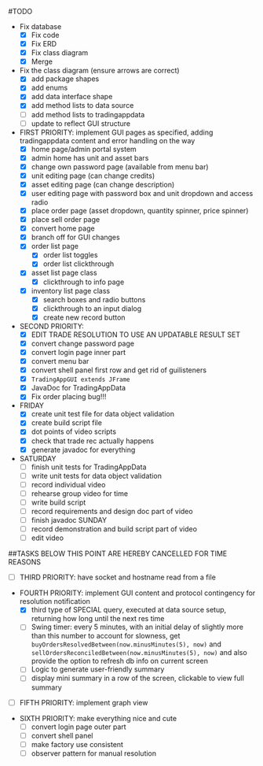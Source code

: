 #TODO
* Fix database
    - [x] Fix code
    - [x] Fix ERD
    - [x] Fix class diagram
    - [x] Merge
* Fix the class diagram (ensure arrows are correct)
    - [x] add package shapes
    - [x] add enums
    - [x] add data interface shape
    - [x] add method lists to data source
    - [ ] add method lists to tradingappdata
    - [ ] update to reflect GUI structure
* FIRST PRIORITY: implement GUI pages as specified, adding tradingappdata content and error handling on the way
    - [x] home page/admin portal system
    - [x] admin home has unit and asset bars
    - [x] change own password page (available from menu bar)
    - [x] unit editing page (can change credits)
    - [x] asset editing page (can change description)
    - [x] user editing page with password box and unit dropdown and access radio
    - [x] place order page (asset dropdown, quantity spinner, price spinner)
    - [x] place sell order page
    - [x] convert home page
    - [x] branch off for GUI changes
    - [x] order list page
        - [x] order list toggles
        - [x] order list clickthrough
    - [x] asset list page class
        - [x] clickthrough to info page
    - [x] inventory list page class
        - [x] search boxes and radio buttons
        - [x] clickthrough to an input dialog
        - [x] create new record button
* SECOND PRIORITY:
    - [x] EDIT TRADE RESOLUTION TO USE AN UPDATABLE RESULT SET
    - [x] convert change password page
    - [x] convert login page inner part
    - [x] convert menu bar
    - [x] convert shell panel first row and get rid of guilisteners
    - [x] `TradingAppGUI extends JFrame`
    - [x] JavaDoc for TradingAppData
    - [x] Fix order placing bug!!!
* FRIDAY
  - [x] create unit test file for data object validation
  - [x] create build script file
  - [x] dot points of video scripts
  - [x] check that trade rec actually happens
  - [x] generate javadoc for everything
* SATURDAY  
  - [ ] finish unit tests for TradingAppData
  - [ ] write unit tests for data object validation
  - [ ] record individual video
  - [ ] rehearse group video for time
  - [ ] write build script
  - [ ] record requirements and design doc part of video
  - [ ] finish javadoc
SUNDAY
  - [ ] record demonstration and build script part of video
  - [ ] edit video
  
##TASKS BELOW THIS POINT ARE HEREBY CANCELLED FOR TIME REASONS
* [ ] THIRD PRIORITY: have socket and hostname read from a file
* FOURTH PRIORITY: implement GUI content and protocol contingency for resolution notification
    - [x] third type of SPECIAL query, executed at data source setup, returning how long until the next res time
    - [ ] Swing timer: every 5 minutes, with an initial delay of slightly more than this number to account for slowness, get
      `buyOrdersResolvedBetween(now.minusMinutes(5), now)` and `sellOrdersReconciledBetween(now.minusMinutes(5), now)`
      and also provide the option to refresh db info on current screen
    - [ ] Logic to generate user-friendly summary
    - [ ] display mini summary in a row of the screen, clickable to view full summary
* [ ] FIFTH PRIORITY: implement graph view
* SIXTH PRIORITY: make everything nice and cute
    - [ ] convert login page outer part
    - [ ] convert shell panel
    - [ ] make factory use consistent
    - [ ] observer pattern for manual resolution
